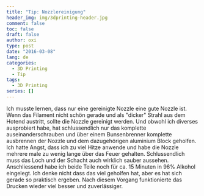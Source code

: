 ```yaml
---
title: "Tip: Nozzlereinigung"
header_img: img/3dprinting-header.jpg
comment: false
toc: false
draft: false
author: oxi
type: post
date: "2016-03-08"
lang: de
categories:
  - 3D Printing
  - Tip
tags:
  - 3D Printing
series: []
---
```

Ich musste lernen, dass nur eine gereinigte Nozzle eine gute Nozzle ist. Wenn das Filament nicht schön gerade und als "dicker" Strahl aus dem Hotend austritt, sollte die Nozzle gereinigt werden. Und obwohl ich diverses ausprobiert habe, hat schlussendlich nur das komplette auseinanderschrauben und über einem Bunsenbrenner komplette ausbrennen der Nozzle und dem dazugehörigen aluminium Block geholfen. Ich hatte Angst, dass ich zu viel Hitze anwende und habe die Nozzle mehrere male zu wenig lange über das Feuer gehalten. Schlussendlich muss das Loch und der Schacht auch wirklich sauber aussehen. Anschliessend habe ich beide Teile noch für ca. 15 Minuten in 96% Alkohol eingelegt. Ich denke nicht dass das viel geholfen hat, aber es hat sich gerade so praktisch ergeben. Nach diesem Vorgang funktionierte das Drucken wieder viel besser und zuverlässiger.
